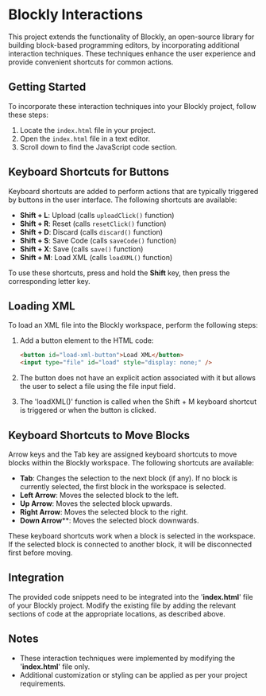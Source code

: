 # Blockly Interactions

This project extends the functionality of Blockly, an open-source library for building block-based programming editors, by incorporating additional interaction techniques. These techniques enhance the user experience and provide convenient shortcuts for common actions.

## Getting Started

To incorporate these interaction techniques into your Blockly project, follow these steps:

1. Locate the `index.html` file in your project.
2. Open the `index.html` file in a text editor.
3. Scroll down to find the JavaScript code section.

## Keyboard Shortcuts for Buttons

Keyboard shortcuts are added to perform actions that are typically triggered by buttons in the user interface. The following shortcuts are available:

- **Shift + L**: Upload (calls `uploadClick()` function)
- **Shift + R**: Reset (calls `resetClick()` function)
- **Shift + D**: Discard (calls `discard()` function)
- **Shift + S**: Save Code (calls `saveCode()` function)
- **Shift + X**: Save (calls `save()` function)
- **Shift + M**: Load XML (calls `loadXML()` function)

To use these shortcuts, press and hold the **Shift** key, then press the corresponding letter key.

## Loading XML

To load an XML file into the Blockly workspace, perform the following steps:

1. Add a button element to the HTML code:
   ```html
   <button id="load-xml-button">Load XML</button>
   <input type="file" id="load" style="display: none;" />
   ```
2. The button does not have an explicit action associated with it but allows the user to select a file using the file input field.

3. The 'loadXML()' function is called when the Shift + M keyboard shortcut is triggered or when the button is clicked.

## Keyboard Shortcuts to Move Blocks
Arrow keys and the Tab key are assigned keyboard shortcuts to move blocks within the Blockly workspace. The following shortcuts are available:

- **Tab**: Changes the selection to the next block (if any). If no block is currently selected, the first block in the workspace is selected.
- **Left Arrow**: Moves the selected block to the left.
- **Up Arrow**: Moves the selected block upwards.
- **Right Arrow**: Moves the selected block to the right.
- **Down Arrow****: Moves the selected block downwards.

These keyboard shortcuts work when a block is selected in the workspace. If the selected block is connected to another block, it will be disconnected first before moving.

## Integration
The provided code snippets need to be integrated into the '**index.html**' file of your Blockly project. Modify the existing file by adding the relevant sections of code at the appropriate locations, as described above.

## Notes
- These interaction techniques were implemented by modifying the '**index.html**' file only.
- Additional customization or styling can be applied as per your project requirements.

